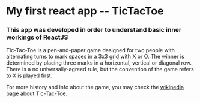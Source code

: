 # My first react app -- TicTacToe

### This app was developed in order to understand basic inner workings of ReactJS

Tic-Tac-Toe is a pen-and-paper game designed for two people with alternating turns to mark spaces
in a 3x3 grid with X or O. The winner is determined by placing three marks in a horizontal, vertical
or diagonal row. There is a no universally-agreed rule, but the convention of the game refers to X
is played first.

For more history and info about the game, you may check the [wikipedia page](https://en.wikipedia.org/wiki/Tic-tac-toe) about Tic-Tac-Toe.
